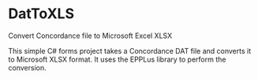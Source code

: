 # DatToXLS
Convert Concordance file to Microsoft Excel XLSX

This simple C# forms project takes a Concordance DAT file and converts it to Microsoft XLSX format. It uses the EPPLus library to perform the conversion.

